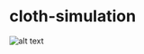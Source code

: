 # cloth-simulation

![alt text](https://github.com/starcreep48/cloth-simulation/blob/main/screenshot.jpg?raw=true)
